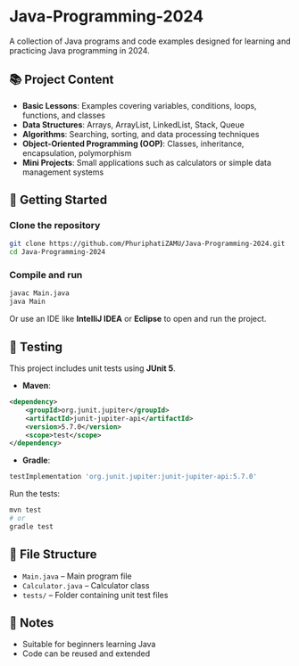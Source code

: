 # Java-Programming-2024

A collection of Java programs and code examples designed for learning and practicing Java programming in 2024.

## 📚 Project Content

* **Basic Lessons**: Examples covering variables, conditions, loops, functions, and classes
* **Data Structures**: Arrays, ArrayList, LinkedList, Stack, Queue
* **Algorithms**: Searching, sorting, and data processing techniques
* **Object-Oriented Programming (OOP)**: Classes, inheritance, encapsulation, polymorphism
* **Mini Projects**: Small applications such as calculators or simple data management systems

## 🚀 Getting Started

### Clone the repository

```bash
git clone https://github.com/PhuriphatiZAMU/Java-Programming-2024.git
cd Java-Programming-2024
```

### Compile and run

```bash
javac Main.java
java Main
```

Or use an IDE like **IntelliJ IDEA** or **Eclipse** to open and run the project.

## 🧪 Testing

This project includes unit tests using **JUnit 5**.

* **Maven**:

```xml
<dependency>
    <groupId>org.junit.jupiter</groupId>
    <artifactId>junit-jupiter-api</artifactId>
    <version>5.7.0</version>
    <scope>test</scope>
</dependency>
```

* **Gradle**:

```groovy
testImplementation 'org.junit.jupiter:junit-jupiter-api:5.7.0'
```

Run the tests:

```bash
mvn test
# or
gradle test
```

## 📄 File Structure

* `Main.java` – Main program file
* `Calculator.java` – Calculator class
* `tests/` – Folder containing unit test files

## 📌 Notes

* Suitable for beginners learning Java
* Code can be reused and extended
